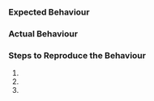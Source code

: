 <!--- This is a template for bug reports -->
<!--- If this is a feature request you can delete this template content -->

<!--- If this is a bug please attach the Archi Error Log - this can be accessed in Archi by selecting the "About Archi" menu item. In the dialog box press the "Installation Details" button, then select the "Configuration" tab and press the "View Error Log" button. If you able to attach a *.archimate file that causes the error, please also attach that. --->

### Expected Behaviour
<!--- Tell us what should happen -->

### Actual Behaviour
<!--- Tell us what happens instead of the expected behavior -->

### Steps to Reproduce the Behaviour
1.
2.
3.
